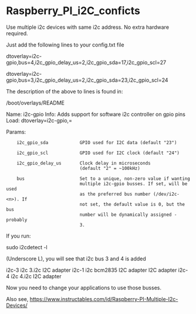 # Raspberry_PI_i2C_conficts
Use multiple i2c devices with same i2c address. No extra hardware required.

Just add the following lines to your config.txt file

dtoverlay=i2c-gpio,bus=4,i2c_gpio_delay_us=2,i2c_gpio_sda=17,i2c_gpio_scl=27



dtoverlay=i2c-gpio,bus=3,i2c_gpio_delay_us=2,i2c_gpio_sda=23,i2c_gpio_scl=24


The description of the above to lines is found in:

/boot/overlays/README

Name:   i2c-gpio
Info:   Adds support for software i2c controller on gpio pins
Load:   dtoverlay=i2c-gpio,<param>=<val>
        
Params: 

        i2c_gpio_sda            GPIO used for I2C data (default "23")

        i2c_gpio_scl            GPIO used for I2C clock (default "24")

        i2c_gpio_delay_us       Clock delay in microseconds
                                (default "2" = ~100kHz)

        bus                     Set to a unique, non-zero value if wanting
                                multiple i2c-gpio busses. If set, will be used
                                as the preferred bus number (/dev/i2c-<n>). If
                                not set, the default value is 0, but the bus
                                number will be dynamically assigned - probably
                                3.


If you run:

sudo i2cdetect -l

(Underscore L), you will see that i2c bus 3 and 4 is added

i2c-3	i2c       	3.i2c                           	I2C adapter
i2c-1	i2c       	bcm2835 I2C adapter             	I2C adapter
i2c-4	i2c       	4.i2c                           	I2C adapter

Now you need to change your applications to use those busses.

Also see,
https://www.instructables.com/id/Raspberry-PI-Multiple-I2c-Devices/
